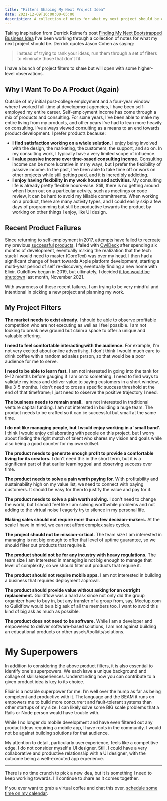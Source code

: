 ```yaml
---
title: "Filters Shaping My Next Project Idea"
date: 2021-12-09T16:00:00-05:00
description: A collection of notes for what my next project should be or not be.
---
```


Taking inspiration from Derrick Reimer's post [Finding My Next Bootstrapped Business Idea] I've been working through a collection of notes for what my next project should be. Derrick quotes Jason Cohen as saying:

> instead of trying to rank your ideas, run them through a set of filters to eliminate those that don't fit.

[Finding My Next Bootstrapped Business Idea]: https://www.derrickreimer.com/essays/2019/05/28/finding-my-next-bootstrapped-business-idea.html

I have a bunch of project filters to share but will open with some higher-level observations.

## Why I Want To Do A Product (Again)

Outside of my initial post-college employment and a four-year window where I worked full-time at development agencies, I have been self-employed my entire career. Self-employment income has come through a mix of products and consulting. For some years, I've been able to make my entire living from my products, and other years I've had to lean more heavily on consulting. I've always viewed consulting as a means to an end towards product development. I prefer products because:

* **I find satisfaction working on a whole solution.** I enjoy being involved with the design, the marketing, the customers, the support, and so on. In my consulting work, I typically have a very limited scope of influence.
* **I value passive income over time-based consulting income.** Consulting income can be more lucrative in many ways, but I prefer the flexibility of passive income. In the past, I've been able to take time off or work on other projects while still getting paid, and it is incredibly addicting.
* **I enjoy having flexibility in my work hours and activities.** My consulting life is already pretty flexible hours-wise. Still, there is no getting around when I burn out on a particular activity, such as meetings or code review, it can be hard to avoid my billable commitments. When working on a product, there are many activity types, and I could easily skip a few days of programming but still be productive towards the product by working on other things I enjoy, like UI design.

## Recent Product Failures

Since returning to self-employment in 2017, attempts have failed to recreate my previous [successful](https://mikezornek.com/projects/profittrain/) [products](https://mikezornek.com/projects/dex/). I failed with [OwlDeck] after spending six months of development, eventually making the realization that the tech stack I would need to master (CoreText) was over my head. I then had a significant change of heart towards Apple platform development, starting a multi-year period of self re-discovery, eventually finding a new home with Elixir. Guildflow began in 2019, but ultimately, I decided [it too would be shutdown][shutdown] last month, November 2021.   

[OwlDeck]: https://mikezornek.com/projects/owldeck/
[shutdown]: https://mikezornek.com/posts/2021/10/guildflow-shutdown/

With awareness of these recent failures, I am trying to be very mindful and intentional in picking a new project and planning my work.

## My Project Filters

**The market needs to exist already.** I should be able to observe profitable competition who are not executing as well as I feel possible. I am not looking to break new ground but claim a space to offer a unique and valuable offering.

**I need to feel comfortable interacting with the audience.** For example, I'm not very excited about online advertising. I don't think I would much care to drink coffee with a random ad sales person, so that would be a poor audience for me to serve.

**I need to be able to learn fast.** I am not interested in going into the tank for 9-12 months before gauging if I am on to something. I need to find ways to validate my ideas and deliver value to paying customers in a short window, like 3-5 months. I don't need to cross a specific success threshold at the end of that timeframe; I just need to observe the positive trajectory I need.

**The business needs to remain small.** I am not interested in traditional venture capital funding. I am not interested in building a huge team. The product needs to be crafted so it can be successful but small at the same time.

**I do not like managing people, but I would enjoy working in a 'small band'.** I think I would enjoy collaborating with people on this project, but I worry about finding the right match of talent who shares my vision and goals while also being a good counter for my own skillset.

**The product needs to generate enough profit to provide a comfortable living for its creators.** I don't need this in the short term, but it is a significant part of that earlier learning goal and observing success over time.

**The product needs to solve a pain worth paying for.** With profitability and sustainability high on my value list, we need to connect with paying customers. It should be easy for them to justify the value and pay for it.

**The product needs to solve a pain worth solving.** I don't need to change the world, but I should feel like I am solving worthwhile problems and not adding to the virtual noise I eagerly try to silence in my personal life.

**Making sales should not require more than a few decision-makers.** At the scale I have in mind, we can not afford complex sales cycles. 

**The project should not be mission-critical.** The team size I am interested in managing is not big enough to offer that level of uptime guarantee, so we should filter out products that require it.

**The product should not be for any industry with heavy regulations.** The team size I am interested in managing is not big enough to manage that level of complexity, so we should filter out products that require it.

**The product should not require mobile apps.** I am not interested in building a business that requires deployment approval.

**The product should provide value without asking for an outright replacement.** Guildflow was a hard ask since not only did the group organizer have to buy in, but any transfer of a group from, say, Meetup.com to Guildflow would be a big ask of all the members too. I want to avoid this kind of big ask as much as possible.

**The product does not need to be software.** While I am a developer and empowered to deliver software-based solutions, I am not against building an educational products or other assets/toolkits/solutions.

# My Superpowers

In addition to considering the above product filters, it is also essential to identify one's superpowers. We each have a unique background and collage of skills/experiences. Understanding how you can contribute to a given product idea is key to its choice.

Elixir is a notable superpower for me. I'm well over the hump as far as being competent and productive with it. The language and the BEAM it runs on empowers me to build more concurrent and fault-tolerant systems than other startups of my size. I can likely solve some BIG scale problems that a Rails or Node person would have trouble with.

While I no longer do mobile development and have even filtered out any product ideas requiring a mobile app, I have roots in the community. I would not be against building solutions for that audience.

My attention to detail, particularly user experience, feels like a competitive edge. I do not consider myself a UI designer. Still, I could have a very collaborative and productive relationship with a UI designer, with the outcome being a well-executed app experience.

***

There is no time crunch to pick a new idea, but it is something I need to keep working towards. I'll continue to share as it comes together.

If you ever want to grab a virtual coffee and chat this over, [schedule some time on my calendar][calendar].

[calendar]: https://calendly.com/zorn/open-meeting